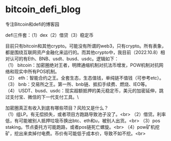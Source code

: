 # bitcoin_defi_blog
专注Bitcoin和defi的博客园

  defi三件套：（1）dex（2）借贷（3）稳定币

  目前只有bitcoin和其他crypto。可能没有所谓的web3，只有crypto。所有表象，都是围绕互联网资产金融化来运行的。而其他crypto中，我目前（2022.10.8）相对认可的有Eth、BNB、usdt、busd、usdc。逻辑如下：\
（1） bitcoin：加密圈绝对王者，明牌通缩机制对抗法币增发，POW机制对抗网络和现实中所有POS机制。\
（2） eth：智能合约之王。全套生态，生态值钱，单纯链不值钱（可参考etc）。\
（3） bnb：交易所之王。第一所、bnb链、抵扣手续费、燃烧、IEO等。\
（4） USDT、busd、usdc：现实超额抵押的美元稳定币，美元的加密延伸，跳过支付宝、微信的下一代支付工具。\

  加密圈真正有收入到底有哪些项目？风险又是什么？\
  （1）组LP。有无偿损失，或者项目方跑路导致池子没了。\<br>
  （2）借贷。利率低，有可能被别人抵押垃圾币换出btc、eth和u，被别人出货。\<br>
  （3）pos staking。节点委托方可能跑路，或者pos链死亡螺旋。\<br>
  （4）pow矿机挖矿，挖出来卖掉付电费。币价有可能低于成本价，导致不如不挖。\<br>
